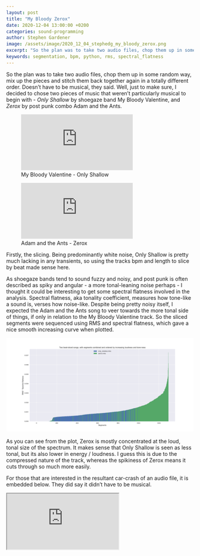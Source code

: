 ```yaml
---
layout: post
title: "My Bloody Zerox"
date: 2020-12-04 13:00:00 +0200
categories: sound-programming
author: Stephen Gardener
image: /assets/image/2020_12_04_stephedg_my_bloody_zerox.png
excerpt: "So the plan was to take two audio files, chop them up in some random way, mix up the pieces and stitch them back together again in a totally different order. Doesn’t have to be musical, they said. Well, just to make sure, I decided to chose two pieces of music that weren’t particularly musical to begin with - Only Shallow by shoegaze band My Bloody Valentine, and Zerox, by post punk combo Adam and the Ants."
keywords: segmentation, bpm, python, rms, spectral_flatness
---
```


So the plan was to take two audio files, chop them up in some random way, mix up the pieces and stitch them back together again in a totally different order. Doesn’t have to be musical, they said. Well, just to make sure, I decided to chose two pieces of music that weren’t particularly musical to begin with - _Only Shallow_ by shoegaze band My Bloody Valentine, and _Zerox_ by post punk combo Adam and the Ants.

<figure style="float: none">
    <iframe src="https://www.youtube.com/embed/FyYMzEplnfU" frameborder="0" allowfullscreen></iframe>
    <figcaption>My Bloody Valentine - Only Shallow</figcaption>
</figure>

<figure style="float: none">
    <iframe src="https://www.youtube.com/embed/TRwyR86M_oc" frameborder="0" allowfullscreen></iframe>
    <figcaption>Adam and the Ants - Zerox</figcaption>
</figure>

Firstly, the slicing. Being predominantly white noise, Only Shallow is pretty much lacking in any transients, so using the tracks bpm and length to slice by beat made sense here. 

As shoegaze bands tend to sound fuzzy and noisy, and post punk is often described as spiky and angular - a more tonal-leaning noise perhaps - I thought it could be interesting to get some spectral flatness involved in the analysis. Spectral flatness, aka tonality coefficient, measures how tone-like a sound is, verses how noise-like. Despite being pretty noisy itself, I expected the Adam and the Ants song to veer towards the more tonal side of things, if only in relation to the My Bloody Valentine track. So the sliced segments were sequenced using RMS and spectral flatness, which gave a nice smooth increasing curve when plotted. 

![My Bloody Zerox](/assets/image/2020_12_04_stephedg_my_bloody_zerox.png)

As you can see from the plot, Zerox is mostly concentrated at the loud, tonal size of the spectrum. It makes sense that Only Shallow is seen as less tonal, but its also lower in energy / loudness. I guess this is due to the compressed nature of the track, whereas the spikiness of Zerox means it cuts through so much more easily.

For those that are interested in the resultant car-crash of an audio file, it is embedded below. They did say it didn’t have to be musical.

<iframe src="https://drive.google.com/file/d/1yJR8NHrZMyKdA6p4cYcqtDtuicOJWlvG/preview"></iframe>

